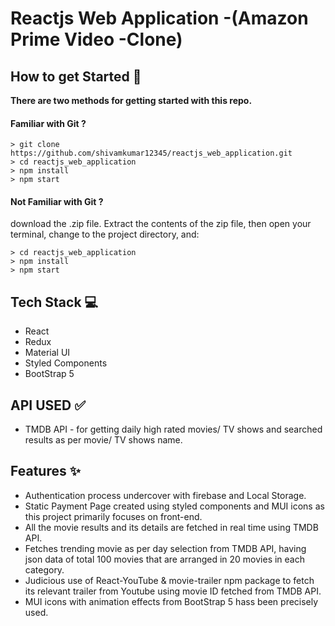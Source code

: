 
# Reactjs Web Application -(Amazon Prime Video -Clone)

## How to get Started 🚀

**There are two methods for getting started with this repo.**


#### Familiar with Git ?

```
> git clone https://github.com/shivamkumar12345/reactjs_web_application.git
> cd reactjs_web_application
> npm install
> npm start
```

#### Not Familiar with Git ?
download the .zip file.  Extract the contents of the zip file, then open your terminal, change to the project directory, and:

```
> cd reactjs_web_application
> npm install
> npm start
```


## Tech Stack 💻

- React
- Redux
- Material UI
- Styled Components
- BootStrap 5

## API USED ✅

- TMDB API - for getting daily high rated movies/ TV shows and searched results as per movie/ TV shows name.


## Features ✨

- Authentication process undercover with firebase and Local Storage.
- Static Payment Page created using styled components and MUI icons as this project primarily focuses on front-end.
- All the movie results and its details are fetched in real time using TMDB API.
- Fetches trending movie as per day selection from TMDB API, having json data of total 100 movies that are arranged in 20 movies in each category.
- Judicious use of React-YouTube & movie-trailer npm package to fetch its relevant trailer from Youtube using movie ID fetched from TMDB API.
- MUI icons with animation effects from BootStrap 5 hass been precisely used.

